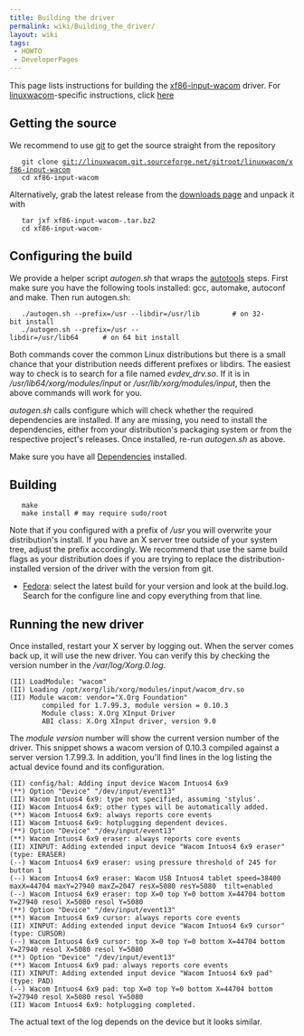 ```yaml
---
title: Building the driver
permalink: wiki/Building_the_driver/
layout: wiki
tags:
 - HOWTO
 - DeveloperPages
---
```


This page lists instructions for building the
[xf86-input-wacom](xf86-input-wacom "wikilink") driver. For
[linuxwacom](linuxwacom "wikilink")-specific instructions, click
[here](/wiki/Building_linuxwacom "wikilink")

Getting the source
------------------

We recommend to use [git](/wiki/Using_Git "wikilink") to get the source
straight from the repository

`   git clone `[`git://linuxwacom.git.sourceforge.net/gitroot/linuxwacom/xf86-input-wacom`](git://linuxwacom.git.sourceforge.net/gitroot/linuxwacom/xf86-input-wacom)  
`   cd xf86-input-wacom`

Alternatively, grab the latest release from the [downloads
page](https://sourceforge.net/projects/linuxwacom/files/xf86-input-wacom/)
and unpack it with

`   tar jxf xf86-input-wacom-`<version number>`.tar.bz2`  
`   cd xf86-input-wacom-`<version-number>

Configuring the build
---------------------

We provide a helper script *autogen.sh* that wraps the
[autotools](http://en.wikipedia.org/wiki/GNU_build_system) steps. First
make sure you have the following tools installed: gcc, automake,
autoconf and make. Then run autogen.sh:

`   ./autogen.sh --prefix=/usr --libdir=/usr/lib        # on 32-bit install`  
`   ./autogen.sh --prefix=/usr --libdir=/usr/lib64      # on 64 bit install`

Both commands cover the common Linux distributions but there is a small
chance that your distribution needs different prefixes or libdirs. The
easiest way to check is to search for a file named *evdev\_drv.so*. If
it is in */usr/lib64/xorg/modules/input* or
*/usr/lib/xorg/modules/input*, then the above commands will work for
you.

*autogen.sh* calls configure which will check whether the required
dependencies are installed. If any are missing, you need to install the
dependencies, either from your distribution's packaging system or from
the respective project's releases. Once installed, re-run *autogen.sh*
as above.

Make sure you have all [Dependencies](/wiki/Dependencies "wikilink")
installed.

Building
--------

`   make`  
`   make install # may require sudo/root`

Note that if you configured with a prefix of */usr* you will overwrite
your distribution's install. If you have an X server tree outside of
your system tree, adjust the prefix accordingly. We recommend that use
the same build flags as your distribution does if you are trying to
replace the distribution-installed version of the driver with the
version from git.

-   [Fedora](http://koji.fedoraproject.org/koji/packageinfo?packageID=9537):
    select the latest build for your version and look at the build.log.
    Search for the configure line and copy everything from that line.

Running the new driver
----------------------

Once installed, restart your X server by logging out. When the server
comes back up, it will use the new driver. You can verify this by
checking the version number in the */var/log/Xorg.0.log*.

    (II) LoadModule: "wacom"
    (II) Loading /opt/xorg/lib/xorg/modules/input/wacom_drv.so
    (II) Module wacom: vendor="X.Org Foundation"
            compiled for 1.7.99.3, module version = 0.10.3
            Module class: X.Org XInput Driver
            ABI class: X.Org XInput driver, version 9.0

The *module version* number will show the current version number of the
driver. This snippet shows a wacom version of 0.10.3 compiled against a
server version 1.7.99.3. In addition, you'll find lines in the log
listing the actual device found and its configuration.

    (II) config/hal: Adding input device Wacom Intuos4 6x9
    (**) Option "Device" "/dev/input/event13"
    (II) Wacom Intuos4 6x9: type not specified, assuming 'stylus'.
    (II) Wacom Intuos4 6x9: other types will be automatically added.
    (**) Wacom Intuos4 6x9: always reports core events
    (II) Wacom Intuos4 6x9: hotplugging dependent devices.
    (**) Option "Device" "/dev/input/event13"
    (**) Wacom Intuos4 6x9 eraser: always reports core events
    (II) XINPUT: Adding extended input device "Wacom Intuos4 6x9 eraser" (type: ERASER)
    (--) Wacom Intuos4 6x9 eraser: using pressure threshold of 245 for button 1
    (--) Wacom Intuos4 6x9 eraser: Wacom USB Intuos4 tablet speed=38400 maxX=44704 maxY=27940 maxZ=2047 resX=5080 resY=5080  tilt=enabled
    (--) Wacom Intuos4 6x9 eraser: top X=0 top Y=0 bottom X=44704 bottom Y=27940 resol X=5080 resol Y=5080
    (**) Option "Device" "/dev/input/event13"
    (**) Wacom Intuos4 6x9 cursor: always reports core events
    (II) XINPUT: Adding extended input device "Wacom Intuos4 6x9 cursor" (type: CURSOR)
    (--) Wacom Intuos4 6x9 cursor: top X=0 top Y=0 bottom X=44704 bottom Y=27940 resol X=5080 resol Y=5080
    (**) Option "Device" "/dev/input/event13"
    (**) Wacom Intuos4 6x9 pad: always reports core events
    (II) XINPUT: Adding extended input device "Wacom Intuos4 6x9 pad" (type: PAD)
    (--) Wacom Intuos4 6x9 pad: top X=0 top Y=0 bottom X=44704 bottom Y=27940 resol X=5080 resol Y=5080
    (II) Wacom Intuos4 6x9: hotplugging completed.

The actual text of the log depends on the device but it looks similar.
